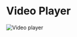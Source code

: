# Video Player
![Video player](https://i.postimg.cc/brnRQ072/Screenshot-2024-09-04-at-3-21-44-PM.png)
